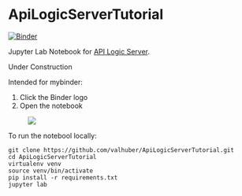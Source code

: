 # ApiLogicServerTutorial

[![Binder](http://mybinder.org/badge_logo.svg)](https://notebooks.gesis.org/binder/v2/gh/valhuber/ApiLogicServerTutorial/HEAD?urlpath=lab)

Jupyter Lab Notebook for [API Logic Server](https://github.com/valhuber/ApiLogicServer#readme).

Under Construction

Intended for mybinder:
1. Click the Binder logo
2. Open the notebook

<figure><img src="https://github.com/valhuber/ApiLogicServer/blob/main/images/tutorial/notebook-workspace.png?raw=true"></figure>


To run the notebool locally:
```
git clone https://github.com/valhuber/ApiLogicServerTutorial.git
cd ApiLogicServerTutorial
virtualenv venv
source venv/bin/activate
pip install -r requirements.txt
jupyter lab
```
